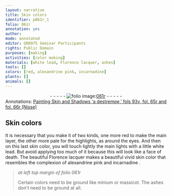 ```yaml
---
layout: narrative
title: Skin colors
identifier: p061r_1
folio: 061r
annotation: yes
author:
mode: annotated
editor: GR8975 Seminar Participants
rights: Public Domain
purposes: [making]
activities: [color making]
materials: [white lead, Florence lacquer, ashes]
tools: []
colors: [red, alexandrine pink, incarnadine]
plants: []
animals: []
---
```


 <div class="folio" align="center">- - - - - <a href="http://gallica.bnf.fr/ark:/12148/btv1b10500001g/f127.image" target="_blank"><img src="https://cu-mkp.github.io/GR8975-edition/assets/photo-icon.png" alt="folio image: " style="display:inline-block; margin-bottom:-3px;"/>061r</a> - - - - - </div> 
<div class="annotation" align="left">Annotations:
<a href="https://drive.google.com/open?id=0BwJi-u8sfkVDTkM0UklMWDhqZlU" target="_blank">Painting Skin and Shadows 'a destrempe,' fols 93v, fol. 65r and fol. 66r (Nisse)</a>
 </div>
  <span class="activity"></span> 

## Skin colors

 
It is necessary that you make it of two kinds, one more <span class="color">red</span> to make the main layer, the other more pale for the highlights, as around the eyes. And then on this last skin color, you will touch lightly the main lights with a little <span class="material">white lead</span>. But avoid applying too much of it because this will look like a face of death. The beautiful <span class="material">Florence lacquer</span> makes a beautiful vivid skin color that resembles the complexion of <span class="color">alexandrine pink</span> and <span class="color">incarnadine</span>
. 
> *at left top margin of folio 061r*
> 
>  Certain colors need to be ground like minium or massicot. The <span class="material">ashes</span> don't need to be ground at all.
 